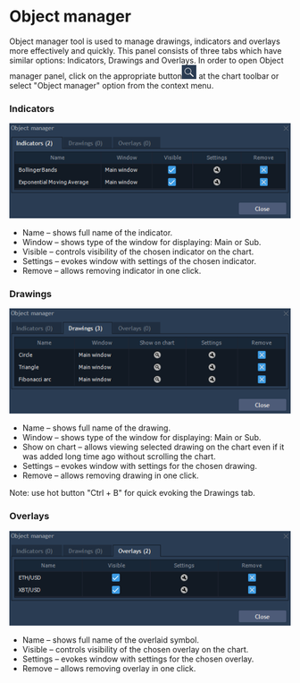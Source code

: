 # Object manager

Object manager tool is used to manage drawings, indicators and overlays more effectively and quickly. This panel consists of three tabs which have similar options: Indicators, Drawings and Overlays. In order to open Object manager panel, click on the appropriate button![](../../../.gitbook/assets/42.png)
at the chart toolbar or select "Object manager" option from the context menu.

### **Indicators**

![](../../../.gitbook/assets/43.png)

* Name – shows full name of the indicator.
* Window – shows type of the window for displaying: Main or Sub.
* Visible – controls visibility of the chosen indicator on the chart.
* Settings – evokes window with settings of the chosen indicator.
* Remove – allows removing indicator in one click.

### **Drawings**

![](../../../.gitbook/assets/44.png)

* Name – shows full name of the drawing.
* Window – shows type of the window for displaying: Main or Sub.
* Show on chart – allows viewing selected drawing on the chart even if it was added long time ago without scrolling the chart.
* Settings – evokes window with settings for the chosen drawing.
* Remove – allows removing drawing in one click.

Note: use hot button "Ctrl + B" for quick evoking the Drawings tab.

### **Overlays**

![](../../../.gitbook/assets/45.png)

* Name – shows full name of the overlaid symbol.
* Visible – controls visibility of the chosen overlay on the chart.
* Settings – evokes window with settings for the chosen overlay.
* Remove – allows removing overlay in one click.




